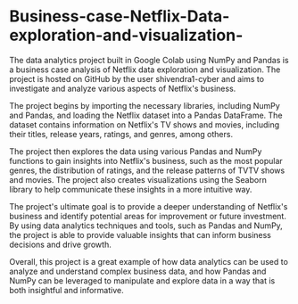 # Business-case-Netflix-Data-exploration-and-visualization-
The data analytics project built in Google Colab using NumPy and Pandas is a business case analysis of Netflix data exploration and visualization. The project is hosted on GitHub by the user shivendra1-cyber and aims to investigate and analyze various aspects of Netflix's business.

The project begins by importing the necessary libraries, including NumPy and Pandas, and loading the Netflix dataset into a Pandas DataFrame. The dataset contains information on Netflix's TV shows and movies, including their titles, release years, ratings, and genres, among others.

The project then explores the data using various Pandas and NumPy functions to gain insights into Netflix's business, such as the most popular genres, the distribution of ratings, and the release patterns of TVTV shows and movies. The project also creates visualizations using the Seaborn library to help communicate these insights in a more intuitive way.

The project's ultimate goal is to provide a deeper understanding of Netflix's business and identify potential areas for improvement or future investment. By using data analytics techniques and tools, such as Pandas and NumPy, the project is able to provide valuable insights that can inform business decisions and drive growth.

Overall, this project is a great example of how data analytics can be used to analyze and understand complex business data, and how Pandas and NumPy can be leveraged to manipulate and explore data in a way that is both insightful and informative.
